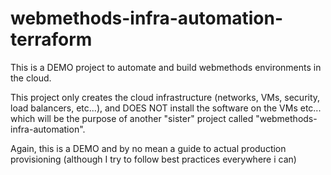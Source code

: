 # webmethods-infra-automation-terraform

This is a DEMO project to automate and build webmethods environments in the cloud. 

This project only creates the cloud infrastructure (networks, VMs, security, load balancers, etc...), and DOES NOT install the software on the VMs etc... which will be the purpose of another "sister" project called "webmethods-infra-automation".

Again, this is a DEMO and by no mean a guide to actual production provisioning (although I try to follow best practices everywhere i can)